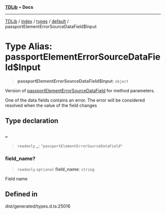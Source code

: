 [**TDLib**](../../../../../../README.md) • **Docs**

***

[TDLib](../../../../../../modules.md) / [index](../../../../../README.md) / [types](../../../README.md) / [default](../README.md) / passportElementErrorSourceDataField$Input

# Type Alias: passportElementErrorSourceDataField$Input

> **passportElementErrorSourceDataField$Input**: `object`

Version of [passportElementErrorSourceDataField](passportElementErrorSourceDataField.md) for method parameters.

One of the data fields contains an error. The error will be considered resolved when the value of the field changes

## Type declaration

### \_

> `readonly` **\_**: `"passportElementErrorSourceDataField"`

### field\_name?

> `readonly` `optional` **field\_name**: `string`

Field name

## Defined in

dist/generated/types.d.ts:25016
